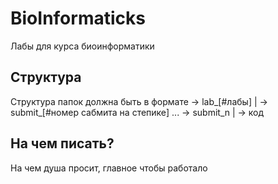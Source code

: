 # BioInformaticks
Лабы для курса биоинформатики

## Структура
Структура папок должна быть в формате
-> lab_[#лабы]
 |
 -> submit_[#номер сабмита на степике]
 ...
 -> submit_n
  |
  -> код


## На чем писать?
На чем душа просит, главное чтобы работало
